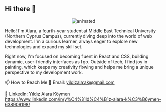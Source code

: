## Hi there 👋
<p align="center">
  <img src="https://media3.giphy.com/media/v1.Y2lkPTc5MGI3NjExb3Ntb2Y5dmNrb3dreHR3NHo3MXJwcHhubW5odzRuMWlsMXM2dWxqNyZlcD12MV9pbnRlcm5hbF9naWZfYnlfaWQmY3Q9Zw/scZPhLqaVOM1qG4lT9/giphy.gif" alt="animated" />
</p>
Hello! I'm Alara, a fourth-year student at Middle East Technical University (Northern Cyprus Campus), currently diving deep into the world of web development. I'm a curious learner, always eager to explore new technologies and expand my skill set.

Right now, I'm focused on becoming fluent in React and CSS, building dynamic, user-friendly interfaces as I go. Outside of tech, I find joy in painting, which keeps my creativity flowing and helps me bring a unique perspective to my development work.

📫 How to Reach Me
📧 Email: yildizalarak@gmail.com

💼 LinkedIn: Yıldız Alara Köymen
https://www.linkedin.com/in/y%C4%B1ld%C4%B1z-alara-k%C3%B6ymen-638909198/

